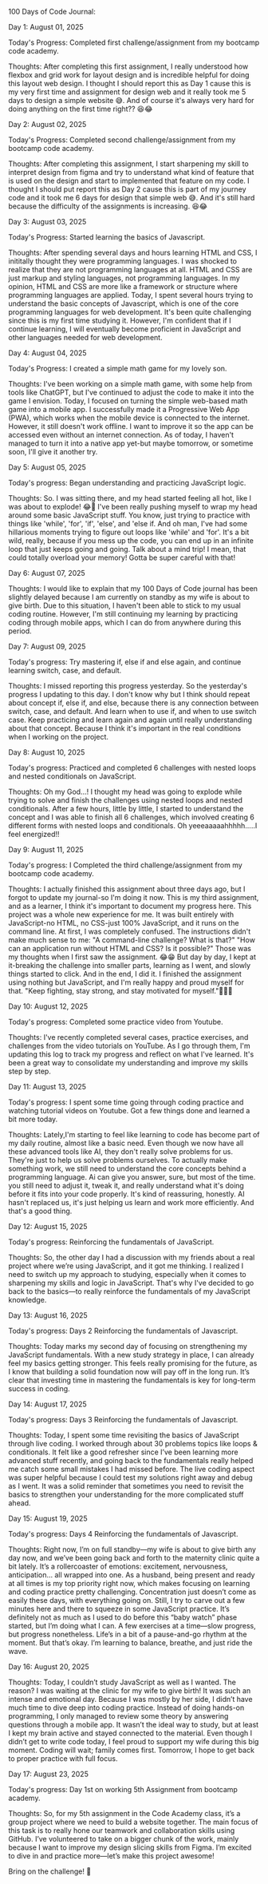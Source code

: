100 Days of Code Journal:

Day 1: August 01, 2025

Today's Progress: Completed first challenge/assignment from my bootcamp code academy.

Thoughts: After completing this first assignment, I really understood how flexbox and grid work for layout design and is incredible helpful for doing this layout web design. I thought I should report this as Day 1 cause this is my very first time and assignment for design web and it really took me 5 days to design a simple website 😅. And of course it's always very hard for doing anything on the first time right?? 😆😂

Day 2: August 02, 2025

Today's Progress: Completed second challenge/assignment from my bootcamp code academy.

Thoughts: After completing this assignment, I start sharpening my skill to interpret design from figma and try to understand what kind of feature that is used on the design and start to implemented that feature on my code. I thought I should put report this as Day 2 cause this is part of my journey code and it took me 6 days for design that simple web 😅. And it's still hard because the difficulty of the assignments is increasing. 😆😂

Day 3: August 03, 2025

Today's Progress: Started learning the basics of Javascript.

Thoughts: After spending several days and hours learning HTML and CSS, I inititally thought they were programming languages. I was shocked to realize that they are not programming languages at all. HTML and CSS are just markup and styling languages, not programming languages. In my opinion, HTML and CSS are more like a framework or structure where programming languages are applied. Today, I spent several hours trying to understand the basic concepts of Javascript, which is one of the core programming languages for web development. It's been quite challenging since this is my first time studying it. However, I'm confident that if I continue learning, I will eventually become proficient in JavaScript and other languages needed for web development.

Day 4: August 04, 2025

Today's Progress: I created a simple math game for my lovely son.

Thoughts: I've been working on a simple math game, with some help from tools like ChatGPT, but I've continued to adjust the code to make it into the game I envision. Today, I focused on turning the simple web-based math game into a mobile app. I successfully made it a Progressive Web App (PWA), which works when the mobile device is connected to the internet. However, it still doesn't work offline. I want to improve it so the app can be accessed even without an internet connection. As of today, I haven't managed to turn it into a native app yet-but maybe tomorrow, or sometime soon, I'll give it another try.

Day 5: August 05, 2025

Today's progress: Began understanding and practicing JavaScript logic.

Thoughts: So. I was sitting there, and my head started feeling all hot, like I was about to explode! 😂🤣 I've been really pushing myself to wrap my head around some basic JavaScript stuff. You know, just trying to practice with things like 'while', 'for', 'if', 'else', and 'else if. And oh man, I've had some hillarious moments trying to figure out loops like 'while' and 'for'. It's a bit wild, really, because if you mess up the code, you can end up in an infinite loop that just keeps going and going. Talk about a mind trip! I mean, that could totally overload your memory! Gotta be super careful with that!

Day 6: August 07, 2025

Thoughts: I would like to explain that my 100 Days of Code journal has been slightly delayed because I am currently on standby as my wife is about to give birth. Due to this situation, I haven't been able to stick to my usual coding routine. However, I'm still continuing my learning by practicing coding through mobile apps, which I can do from anywhere during this period.

Day 7: August 09, 2025

Today's progress: Try mastering if, else if and else again, and continue learning switch, case, and default.

Thoughts: I missed reporting this progress yesterday. So the yesterday's progress I updating to this day. I don't know why but I think should repeat about concept if, else if, and else, because there is any connection between switch, case, and default. And learn when to use if, and when to use switch case. Keep practicing and learn again and again until really understanding about that concept. Because I think it's important in the real conditions when I working on the project.

Day 8: August 10, 2025

Today's progress: Practiced and completed 6 challenges with nested loops and nested conditionals on JavaScript.

Thoughts: Oh my God...! I thought my head was going to explode while trying to solve and finish the challenges using nested loops and nested conditionals. After a few hours, little by little, I started to understand the concept and I was able to finish all 6 challenges, which involved creating 6 different forms with nested loops and conditionals. Oh yeeeaaaaahhhhh.....I feel energized!! 

Day 9: August 11, 2025

Today's progress: I Completed the third challenge/assignment from my bootcamp code academy.

Thoughts: 
I actually finished this assignment about three days ago, but I forgot to update my journal-so I'm doing it now. This is my third assignment, and as a learner, I think it's important to document my progress here.
This project was a whole new experience for me. It was built entirely with JavaScript-no HTML, no CSS-just 100% JavaScript, and it runs on the command line. At first, I was completely confused. The instructions didn't make much sense to me:
"A command-line challenge? What is that?"
"How can an application run without HTML and CSS? Is it possible?"
Those was my thoughts when I first saw the assignment. 😂😁
But day by day, I kept at it-breaking the challenge into smaller parts, learning as I went, and slowly things started to click. And in the end, I did it. I finished the assignment using nothing but JavaScript, and I'm really happy and proud myself for that.
"Keep fighting, stay strong, and stay motivated for myself."💪💪💪

Day 10: August 12, 2025

Today's progress: Completed some practice video from Youtube.

Thoughts: I've recently completed several cases, practice exercises, and challenges from the video tutorials on YouTube. As I go through them, I'm updating this log to track my progress and reflect on what I've learned. It's been a great way to consolidate my understanding and improve my skills step by step.

Day 11: August 13, 2025

Today's progress: I spent some time going through coding practice and watching tutorial videos on Youtube. Got a few things done and learned a bit more today.

Thoughts: Lately,I'm starting to feel like learning to code has become part of my daily routine, almost like a basic need. Even though we now have all these advanced tools like AI, they don't really solve problems for us. They're just to help us solve problems ourselves. To actually make something work, we still need to understand the core concepts behind a programming language. Ai can give you answer, sure, but most of the time. you still need to adjust it, tweak it, and really understand what it's doing before it fits into your code properly. It's kind of reassuring, honestly. AI hasn't replaced us, it's just helping us learn and work more efficiently. And that's a good thing.

Day 12: August 15, 2025

Today's progress: Reinforcing the fundamentals of JavaScript.

Thoughts: So, the other day I had a discussion with my friends about a real project where we’re using JavaScript, and it got me thinking. I realized I need to switch up my approach to studying, especially when it comes to sharpening my skills and logic in JavaScript. That's why I've decided to go back to the basics—to really reinforce the fundamentals of my JavaScript knowledge.

Day 13: August 16, 2025

Today's progress: Days 2 Reinforcing the fundamentals of Javascript.

Thoughts: Today marks my second day of focusing on strengthening my JavaScript fundamentals. With a new study strategy in place, I can already feel my basics getting stronger. This feels really promising for the future, as I know that building a solid foundation now will pay off in the long run. It’s clear that investing time in mastering the fundamentals is key for long-term success in coding.

Day 14: August 17, 2025

Today's progress: Days 3 Reinforcing the fundamentals of Javascript.

Thoughts: Today, I spent some time revisiting the basics of JavaScript through live coding. I worked through about 30 problems topics like loops & conditionals. It felt like a good refresher since I’ve been learning more advanced stuff recently, and going back to the fundamentals really helped me catch some small mistakes I had missed before. The live coding aspect was super helpful because I could test my solutions right away and debug as I went. It was a solid reminder that sometimes you need to revisit the basics to strengthen your understanding for the more complicated stuff ahead.

Day 15: August 19, 2025

Today's progress: Days 4 Reinforcing the fundamentals of Javascript.

Thoughts: Right now, I’m on full standby—my wife is about to give birth any day now, and we’ve been going back and forth to the maternity clinic quite a bit lately. It’s a rollercoaster of emotions: excitement, nervousness, anticipation… all wrapped into one.
As a husband, being present and ready at all times is my top priority right now, which makes focusing on learning and coding practice pretty challenging. Concentration just doesn’t come as easily these days, with everything going on. Still, I try to carve out a few minutes here and there to squeeze in some JavaScript practice. It’s definitely not as much as I used to do before this “baby watch” phase started, but I’m doing what I can. A few exercises at a time—slow progress, but progress nonetheless. Life’s in a bit of a pause-and-go rhythm at the moment. But that’s okay. I’m learning to balance, breathe, and just ride the wave.

Day 16: August 20, 2025

Thoughts: Today, I couldn’t study JavaScript as well as I wanted. The reason? I was waiting at the clinic for my wife to give birth! It was such an intense and emotional day. Because I was mostly by her side, I didn’t have much time to dive deep into coding practice. Instead of doing hands-on programming, I only managed to review some theory by answering questions through a mobile app. It wasn’t the ideal way to study, but at least I kept my brain active and stayed connected to the material. Even though I didn’t get to write code today, I feel proud to support my wife during this big moment. Coding will wait; family comes first. Tomorrow, I hope to get back to proper practice with full focus.

Day 17: August 23, 2025

Today's progress: Day 1st on working 5th Assignment from bootcamp academy.

Thoughts: So, for my 5th assignment in the Code Academy class, it’s a group project where we need to build a website together. The main focus of this task is to really hone our teamwork and collaboration skills using GitHub. I’ve volunteered to take on a bigger chunk of the work, mainly because I want to improve my design slicing skills from Figma. I’m excited to dive in and practice more—let’s make this project awesome!

Bring on the challenge! 🚀
